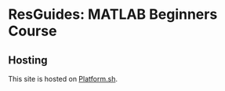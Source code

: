 # ResGuides: MATLAB Beginners Course



## Hosting

This site is hosted on [Platform.sh](https://platform.sh).
